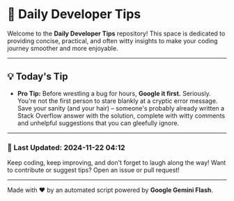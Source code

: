 
# 🌟 Daily Developer Tips

Welcome to the **Daily Developer Tips** repository! This space is dedicated to providing concise, practical, and often witty insights to make your coding journey smoother and more enjoyable.

---

## 💡 Today's Tip

- **Pro Tip:**  Before wrestling a bug for hours,  **Google it first.**  Seriously.  You're not the first person to stare blankly at a cryptic error message.  Save your sanity (and your hair) – someone's probably already written a Stack Overflow answer with the solution, complete with witty comments and unhelpful suggestions that you can gleefully ignore.

---

### 📅 Last Updated: 2024-11-22 04:12

Keep coding, keep improving, and don't forget to laugh along the way! Want to contribute or suggest tips? Open an issue or pull request!

---

Made with ❤️ by an automated script powered by **Google Gemini Flash**.
